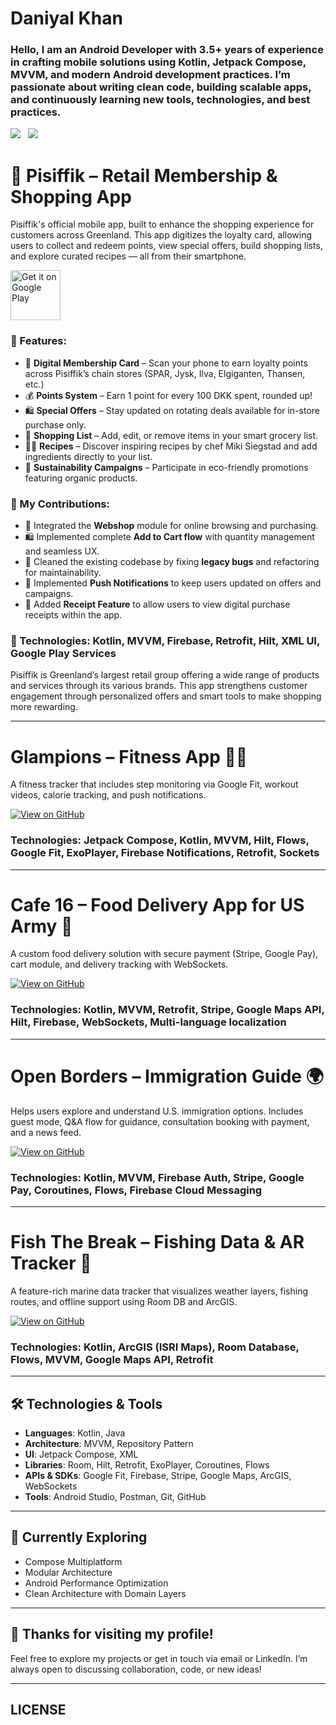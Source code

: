 # Daniyal Khan

### Hello, I am an Android Developer with 3.5+ years of experience in crafting mobile solutions using Kotlin, Jetpack Compose, MVVM, and modern Android development practices. I’m passionate about writing clean code, building scalable apps, and continuously learning new tools, technologies, and best practices.

<a href="mailto:daniyal.khan.dev@gmail.com"><img src="https://img.shields.io/badge/Email-Daniyal_Khan-8056d5.svg?style=for-the-badge&logo=gmail&logoColor=white"></a>&nbsp;&nbsp;&nbsp;<a href="https://www.linkedin.com/in/daniyal-ahmad-khan-009b33148" target="_blank"><img src="https://img.shields.io/badge/LinkedIn-Daniyal-blue.svg?style=for-the-badge&logo=linkedin&logoColor=white"></a>


# 🛒 Pisiffik – Retail Membership & Shopping App

Pisiffik's official mobile app, built to enhance the shopping experience for customers across Greenland. This app digitizes the loyalty card, allowing users to collect and redeem points, view special offers, build shopping lists, and explore curated recipes — all from their smartphone.

<a href='https://play.google.com/store/apps/details?id=com.sa.pisiffik&hl=en'><img alt='Get it on Google Play' src='https://play.google.com/intl/en_us/badges/images/generic/en_badge_web_generic.png' height='80px'/></a>

### 🌟 Features:

- 📲 **Digital Membership Card** – Scan your phone to earn loyalty points across Pisiffik’s chain stores (SPAR, Jysk, Ilva, Elgiganten, Thansen, etc.)
- 💰 **Points System** – Earn 1 point for every 100 DKK spent, rounded up!
- 🛍️ **Special Offers** – Stay updated on rotating deals available for in-store purchase only.
- 🧾 **Shopping List** – Add, edit, or remove items in your smart grocery list.
- 🧑‍🍳 **Recipes** – Discover inspiring recipes by chef Miki Siegstad and add ingredients directly to your list.
- 🌱 **Sustainability Campaigns** – Participate in eco-friendly promotions featuring organic products.

### 💼 My Contributions:

- 🛒 Integrated the **Webshop** module for online browsing and purchasing.
- 🛍️ Implemented complete **Add to Cart flow** with quantity management and seamless UX.
- 🧹 Cleaned the existing codebase by fixing **legacy bugs** and refactoring for maintainability.
- 🔔 Implemented **Push Notifications** to keep users updated on offers and campaigns.
- 📄 Added **Receipt Feature** to allow users to view digital purchase receipts within the app.

### 🧱 Technologies: Kotlin, MVVM, Firebase, Retrofit, Hilt, XML UI, Google Play Services

Pisiffik is Greenland’s largest retail group offering a wide range of products and services through its various brands. This app strengthens customer engagement through personalized offers and smart tools to make shopping more rewarding.

---

# Glampions – Fitness App 🏋️‍♂️

A fitness tracker that includes step monitoring via Google Fit, workout videos, calorie tracking, and push notifications.

<a href='https://github.com/Daniyal-Dev-khan/Glampions'><img alt='View on GitHub' src='https://img.shields.io/badge/Glampions-GitHub-blue?style=for-the-badge&logo=github'></a>

### Technologies: Jetpack Compose, Kotlin, MVVM, Hilt, Flows, Google Fit, ExoPlayer, Firebase Notifications, Retrofit, Sockets

---

# Cafe 16 – Food Delivery App for US Army 🍔

A custom food delivery solution with secure payment (Stripe, Google Pay), cart module, and delivery tracking with WebSockets.

<a href='https://github.com/Daniyal-Dev-khan/Cafe-16'><img alt='View on GitHub' src='https://img.shields.io/badge/Cafe_16-GitHub-blue?style=for-the-badge&logo=github'></a>

### Technologies: Kotlin, MVVM, Retrofit, Stripe, Google Maps API, Hilt, Firebase, WebSockets, Multi-language localization

---

# Open Borders – Immigration Guide 🌍

Helps users explore and understand U.S. immigration options. Includes guest mode, Q&A flow for guidance, consultation booking with payment, and a news feed.

<a href='https://github.com/Daniyal-Dev-khan/Open-Borders'><img alt='View on GitHub' src='https://img.shields.io/badge/Open_Borders-GitHub-blue?style=for-the-badge&logo=github'></a>

### Technologies: Kotlin, MVVM, Firebase Auth, Stripe, Google Pay, Coroutines, Flows, Firebase Cloud Messaging

---

# Fish The Break – Fishing Data & AR Tracker 🎣

A feature-rich marine data tracker that visualizes weather layers, fishing routes, and offline support using Room DB and ArcGIS.

<a href='https://github.com/Daniyal-Dev-khan/Fish-The-Break'><img alt='View on GitHub' src='https://img.shields.io/badge/Fish_The_Break-GitHub-blue?style=for-the-badge&logo=github'></a>

### Technologies: Kotlin, ArcGIS (ISRI Maps), Room Database, Flows, MVVM, Google Maps API, Retrofit

---

## 🛠️ Technologies & Tools

- **Languages**: Kotlin, Java  
- **Architecture**: MVVM, Repository Pattern  
- **UI**: Jetpack Compose, XML  
- **Libraries**: Room, Hilt, Retrofit, ExoPlayer, Coroutines, Flows  
- **APIs & SDKs**: Google Fit, Firebase, Stripe, Google Maps, ArcGIS, WebSockets  
- **Tools**: Android Studio, Postman, Git, GitHub

---

## 🚀 Currently Exploring

- Compose Multiplatform  
- Modular Architecture  
- Android Performance Optimization  
- Clean Architecture with Domain Layers

---

## 💬 Thanks for visiting my profile!

Feel free to explore my projects or get in touch via email or LinkedIn. I’m always open to discussing collaboration, code, or new ideas!

---

## LICENSE

